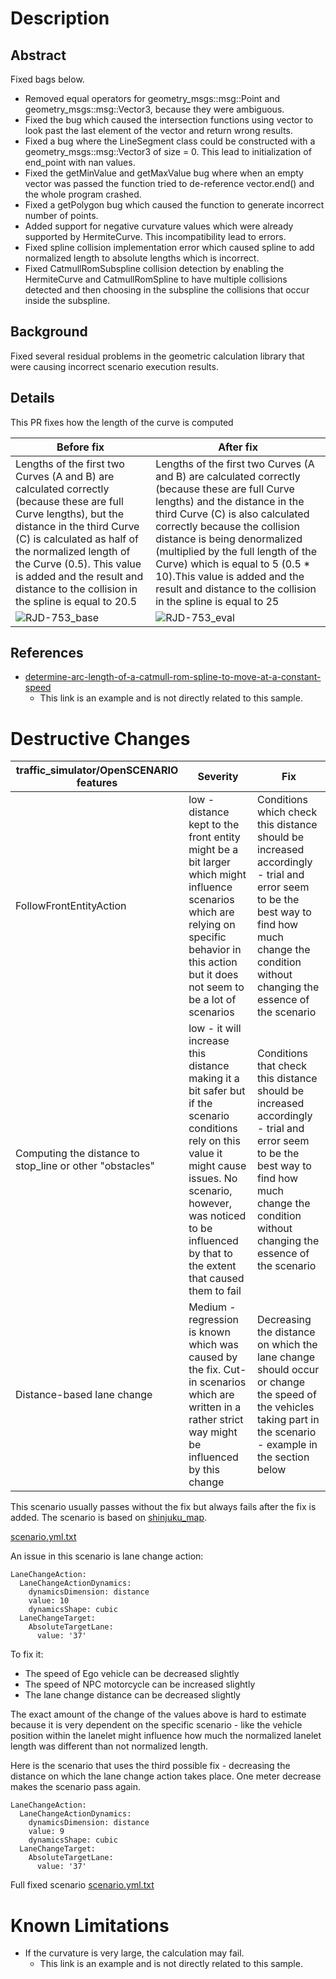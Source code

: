 # Description

## Abstract

Fixed bags below.

- Removed equal operators for geometry_msgs::msg::Point and geometry_msgs::msg::Vector3, because they were ambiguous.
- Fixed the bug which caused the intersection functions using vector to look past the last element of the vector and return wrong results.
- Fixed a bug where the LineSegment class could be constructed with a geometry_msgs::msg::Vector3 of size = 0. This lead to initialization of end_point with nan values.
- Fixed the getMinValue and getMaxValue bug where when an empty vector was passed the function tried to de-reference vector.end() and the whole program crashed.
- Fixed a getPolygon bug which caused the function to generate incorrect number of points.
- Added support for negative curvature values which were already supported by HermiteCurve. This incompatibility lead to errors.
- Fixed spline collision implementation error which caused spline to add normalized length to absolute lengths which is incorrect.
- Fixed CatmullRomSubspline collision detection by enabling the HermiteCurve and CatmullRomSpline to have multiple collisions detected and then choosing in the subspline the collisions that occur inside the subspline.

## Background

Fixed several residual problems in the geometric calculation library that were causing incorrect scenario execution results.

## Details

This PR fixes how the length of the curve is computed

| Before fix                                                                                                                                                                                                                                                                                                            | After fix                                                                                                                                                                                                                                                                                                                                                                                                     |
| --------------------------------------------------------------------------------------------------------------------------------------------------------------------------------------------------------------------------------------------------------------------------------------------------------------------- | ------------------------------------------------------------------------------------------------------------------------------------------------------------------------------------------------------------------------------------------------------------------------------------------------------------------------------------------------------------------------------------------------------------- |
| Lengths of the first two Curves (A and B) are calculated correctly (because these are full Curve lengths), but the distance in the third Curve (C) is calculated as half of the normalized length of the Curve (0.5). This value is added and the result and distance to the collision in the spline is equal to 20.5 | Lengths of the first two Curves (A and B) are calculated correctly (because these are full Curve lengths) and the distance in the third Curve (C) is also calculated correctly because the collision distance is being denormalized (multiplied by the full length of the Curve) which is equal to 5 (0.5 * 10).This value is added and the result and distance to the collision in the spline is equal to 25 |
| ![RJD-753_base](https://github.com/tier4/scenario_simulator_v2/assets/87643052/18b0f1a5-5370-4cf3-a60a-c1af05448d50)                                                                                                                                                                                                  | ![RJD-753_eval](https://github.com/tier4/scenario_simulator_v2/assets/87643052/87570089-bf77-4be8-b950-e3f1fb8499a9)                                                                                                                                                                                                                                                                                          |

## References

- [determine-arc-length-of-a-catmull-rom-spline-to-move-at-a-constant-speed](https://gamedev.stackexchange.com/a/14995)
  - This link is an example and is not directly related to this sample.

# Destructive Changes

| traffic_simulator/OpenSCENARIO features | Severity | Fix | 
|----------------------------------------------------------|-------------|--------------|
| FollowFrontEntityAction | low - distance kept to the front entity might be a bit larger which might influence scenarios which are relying on specific behavior in this action but it does not seem to be a lot of scenarios | Conditions which check this distance should be increased accordingly - trial and error seem to be the best way to find how much change the condition without changing the essence of the scenario|
|  Computing the distance to stop_line or other "obstacles" | low - it will increase this distance making it a bit safer but if the scenario conditions rely on this value it might cause issues. No scenario, however, was noticed to be influenced by that to the extent that caused them to fail | Conditions that check this distance should be increased accordingly - trial and error seem to be the best way to find how much change the condition without changing the essence of the scenario |
| Distance-based lane change | Medium - regression is known which was caused by the fix. Cut-in scenarios which are written in a rather strict way might be influenced by this change | Decreasing the distance on which the lane change should occur or change the speed of the vehicles taking part in the scenario - example in the section below | 

This scenario usually passes without the fix but always fails after the fix is added. The scenario is based on [shinjuku_map](https://github.com/tier4/AWSIM/releases/download/v1.2.0/shinjuku_map.zip).

[scenario.yml.txt](https://github.com/tier4/scenario_simulator_v2/files/13707779/scenario.yml.txt)

An issue in this scenario is lane change action:

```
LaneChangeAction:
  LaneChangeActionDynamics:
    dynamicsDimension: distance
    value: 10 
    dynamicsShape: cubic
  LaneChangeTarget:
    AbsoluteTargetLane:
      value: '37'
```

To fix it:
- The speed of Ego vehicle can be decreased slightly
- The speed of NPC motorcycle can be increased slightly
- The lane change distance can be decreased slightly

The exact amount of the change of the values above is hard to estimate because it is very dependent on the specific scenario - like the vehicle position within the lanelet might influence how much the normalized lanelet length was different than not normalized length.

Here is the scenario that uses the third possible fix - decreasing the distance on which the lane change action takes place. One meter decrease makes the scenario pass again.

```
LaneChangeAction:
  LaneChangeActionDynamics:
    dynamicsDimension: distance
    value: 9 
    dynamicsShape: cubic
  LaneChangeTarget:
    AbsoluteTargetLane:
      value: '37'
```

Full fixed scenario
[scenario.yml.txt](https://github.com/tier4/scenario_simulator_v2/files/13707839/scenario.yml.txt)

# Known Limitations

- If the curvature is very large, the calculation may fail.
  - This link is an example and is not directly related to this sample.
